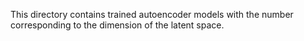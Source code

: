 This directory contains trained autoencoder models with the number corresponding to the dimension of the latent space.

